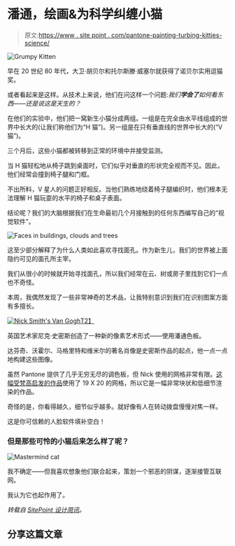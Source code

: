 # 潘通，绘画&为科学纠缠小猫

> 原文:[https://www . site point . com/pantone-painting-turbing-kitties-science/](https://www.sitepoint.com/pantone-painting-pestering-kittens-science/)

![Grumpy Kitten](../Images/9c92a26699ced613c3b0de86fabb5c42.png)

早在 20 世纪 80 年代，大卫·胡贝尔和托尔斯滕·威塞尔就获得了诺贝尔实用逗猫奖。

或者看起来是这样。从技术上来说，他们在问这样一个问题:*我们**学会了**如何看东西——还是说这是天生的？*

在他们的实验中，他们把一窝新生小猫分成两组。一组是在完全由水平线组成的世界中长大的(让我们称他们为“H 猫”)。另一组是在只有垂直线的世界中长大的(“V 猫”)。

三个月后，这些小猫都被转移到正常的环境中并接受监测。

当 H 猫轻松地从椅子跳到桌面时，它们似乎对垂直的形状完全视而不见。因此，他们经常会撞到椅子腿和门框。

不出所料，V 星人的问题正好相反。当他们熟练地绕着椅子腿编织时，他们根本无法理解 H 猫玩耍的水平的椅子和桌子表面。

结论呢？我们的大脑根据我们在生命最初几个月接触到的任何东西编写自己的“视觉软件”。

![Faces in buildings, clouds and trees](../Images/573282bb5a6d47b5014ed6a65d45688d.png)

这至少部分解释了为什么人类如此喜欢寻找面孔。作为新生儿，我们的世界被上面隐约可见的面孔所主宰。

我们从很小的时候就开始寻找面孔，所以我们经常在云、树或房子里找到它们一点也不奇怪。

本周，我偶然发现了一些非常神奇的艺术品，让我特别意识到我们在识别图案方面有多擅长。

[![Nick Smith's Van Gogh](../Images/5460f605eb8bf898fbb872f5d4c71eac.png)T2】](http://www.smithandstuff.com/#!my-work/c13ay)

英国艺术家尼克·史密斯创造了一种新的像素艺术形式——使用潘通色板。

达芬奇、沃霍尔、马格里特和维米尔的著名肖像是史密斯作品的起点，他一点一点地构建这些图像。

虽然 Pantone 提供了几乎无穷无尽的调色板，但 Nick 使用的网格非常有限。[这幅受梵高启发的作品](http://www.smithandstuff.com/#!Van-Gogh-print-now-available/colb/E2B28DE2-896C-4A4F-8C8B-5CB5306E3C77 "Nick Smith ")使用了 19 X 20 的网格，所以它是一幅非常块状和低细节渲染的作品。

奇怪的是，你看得越久，细节似乎越多。就好像有人在转动拨盘慢慢对焦一样。

这是你可信赖的人脸软件填补空白！

### 但是那些可怜的小猫后来怎么样了呢？

![Mastermind cat](../Images/8e51bc5d3e06bb4ead6cb3b9136022d0.png)

我不确定——但我喜欢想象他们联合起来，策划一个邪恶的阴谋，逐渐接管互联网。

我认为它也起作用了。

*转载自 [SitePoint 设计简讯](https://www.sitepoint.com/newsletter/)。*

## 分享这篇文章